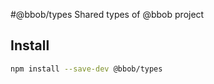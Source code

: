#@bbob/types
Shared types of @bbob project

## Install

```bash
npm install --save-dev @bbob/types
```
